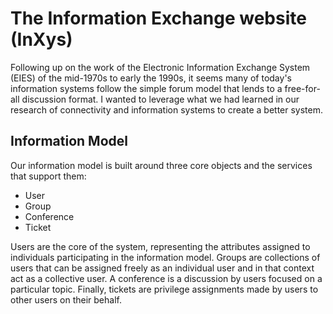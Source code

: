 # The Information Exchange website (InXys)

Following up on the work of the Electronic Information Exchange System (EIES) of the mid-1970s to early the 1990s,
it seems many of today's information systems follow the simple forum model that lends to a free-for-all discussion format.
I wanted to leverage what we had learned in our research of connectivity and information systems to create
a better system.

## Information Model

Our information model is built around three core objects and the services that support them:

 - User
 - Group
 - Conference
 - Ticket
 
 Users are the core of the system, representing the attributes assigned to individuals participating in
 the information model. Groups are collections of users that can be assigned freely as an individual user and
 in that context act as a collective user. A conference is a discussion by users focused on a particular topic.
 Finally, tickets are privilege assignments made by users to other users on their behalf.